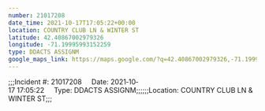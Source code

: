 ```yaml
---
number: 21017208
date_time: 2021-10-17T17:05:22+00:00
location: COUNTRY CLUB LN & WINTER ST
latitude: 42.40867002979326
longitude: -71.19995993152259
type: DDACTS ASSIGNM
google_maps_link: https://maps.google.com/?q=42.40867002979326,-71.19995993152259
---
```


;;;Incident #: 21017208     Date: 2021‐10‐17 17:05:22     Type: DDACTS ASSIGNM;;;;;;Location: COUNTRY CLUB LN & WINTER ST;;;
